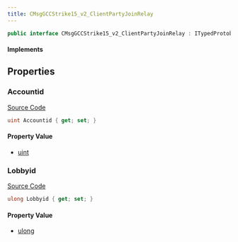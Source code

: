 ```yaml
---
title: CMsgGCCStrike15_v2_ClientPartyJoinRelay
---
```


```csharp
public interface CMsgGCCStrike15_v2_ClientPartyJoinRelay : ITypedProtobuf<CMsgGCCStrike15_v2_ClientPartyJoinRelay>, INativeHandle
```

#### Implements

## Properties

### Accountid

[Source Code](https://github.com/swiftly-solution/swiftlys2/blob/beta/managed/src/SwiftlyS2.Generated/Protobufs/Interfaces/CMsgGCCStrike15_v2_ClientPartyJoinRelay.cs#L13)

```csharp
uint Accountid { get; set; }
```

#### Property Value

- [uint](https://learn.microsoft.com/dotnet/api/system.uint32)

### Lobbyid

[Source Code](https://github.com/swiftly-solution/swiftlys2/blob/beta/managed/src/SwiftlyS2.Generated/Protobufs/Interfaces/CMsgGCCStrike15_v2_ClientPartyJoinRelay.cs#L16)

```csharp
ulong Lobbyid { get; set; }
```

#### Property Value

- [ulong](https://learn.microsoft.com/dotnet/api/system.uint64)

